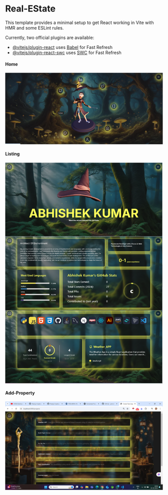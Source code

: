 # Real-EState

This template provides a minimal setup to get React working in Vite with HMR and some ESLint rules.

Currently, two official plugins are available:

- [@vitejs/plugin-react](https://github.com/vitejs/vite-plugin-react/blob/main/packages/plugin-react/README.md) uses [Babel](https://babeljs.io/) for Fast Refresh
- [@vitejs/plugin-react-swc](https://github.com/vitejs/vite-plugin-react-swc) uses [SWC](https://swc.rs/) for Fast Refresh


#### Home
![Reactjs Creative Real-EState Website](https://github.com/Abhishek99M/My-Portfolio/blob/main/website%20images/Home-desktop.png)

#### Listing
![Reactjs Creative Real-EState Website Listing Page](https://github.com/Abhishek99M/My-Portfolio/blob/main/website%20images/About-desktop.png)

#### Add-Property
![Reactjs Creative Real-EState Website Add-Property Page](https://github.com/Abhishek99M/My-Portfolio/blob/main/website%20images/Projects-desktop.png)

